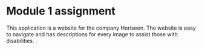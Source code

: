 # Module 1 assignment
This application is a website for the company Horiseon.
The website is easy to navigate and has descriptions for every image to assist those with disabilities. 
